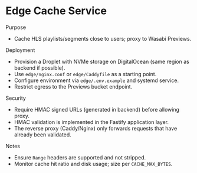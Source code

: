 # Edge Cache Service

Purpose
- Cache HLS playlists/segments close to users; proxy to Wasabi Previews.

Deployment
- Provision a Droplet with NVMe storage on DigitalOcean (same region as backend if possible).
- Use `edge/nginx.conf` or `edge/Caddyfile` as a starting point.
- Configure environment via `edge/.env.example` and systemd service.
- Restrict egress to the Previews bucket endpoint.

Security
- Require HMAC signed URLs (generated in backend) before allowing proxy.
- HMAC validation is implemented in the Fastify application layer.
- The reverse proxy (Caddy/Nginx) only forwards requests that have already been validated.

Notes
- Ensure `Range` headers are supported and not stripped.
- Monitor cache hit ratio and disk usage; size per `CACHE_MAX_BYTES`.
